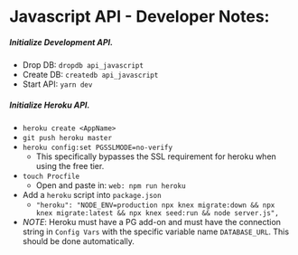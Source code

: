 # Javascript API - Developer Notes:

##### Initialize **Development** API.
  * Drop DB: `dropdb api_javascript`
  * Create DB: `createdb api_javascript`
  * Start API: `yarn dev`

##### Initialize **Heroku** API.
  * `heroku create <AppName>`
  * `git push heroku master`
  * `heroku config:set PGSSLMODE=no-verify`
    * This specifically bypasses the SSL requirement for heroku when using the free tier.
  * `touch Procfile`
    * Open and paste in: `web: npm run heroku`
  * Add a `heroku` script into `package.json`
    * `"heroku": "NODE_ENV=production npx knex migrate:down && npx knex migrate:latest && npx knex seed:run && node server.js",`
  * *NOTE*: Heroku must have a PG add-on and must have the connection string in `Config Vars` with the specific variable name `DATABASE_URL`. This should be done automatically.
